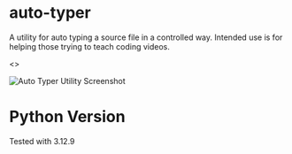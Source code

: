 # auto-typer
A utility for auto typing a source file in a controlled way.
Intended use is for helping those trying to teach coding videos.

<<YT Video here soon>>

![Auto Typer Utility Screenshot](https://github.com/sethstenzel/auto-typer/tree/main/demo/screenshot.png)

# Python Version
Tested with 3.12.9